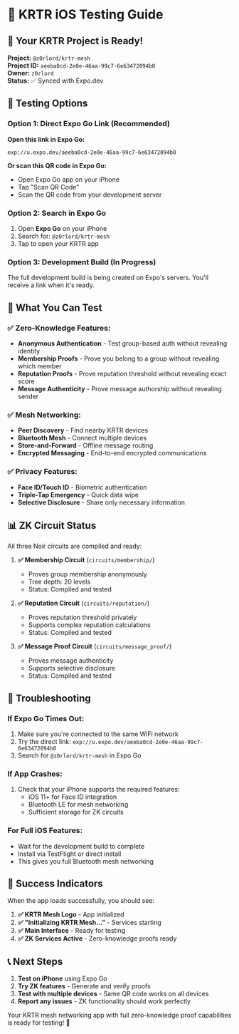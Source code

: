 # 📱 KRTR iOS Testing Guide

## 🎯 **Your KRTR Project is Ready!**

**Project:** `@z0rlord/krtr-mesh`  
**Project ID:** `aeeba0cd-2e0e-46aa-99c7-6e63472094b0`  
**Owner:** `z0rlord`  
**Status:** ✅ Synced with Expo.dev

## 🚀 **Testing Options**

### **Option 1: Direct Expo Go Link (Recommended)**

**Open this link in Expo Go:**
```
exp://u.expo.dev/aeeba0cd-2e0e-46aa-99c7-6e63472094b0
```

**Or scan this QR code in Expo Go:**
- Open Expo Go app on your iPhone
- Tap "Scan QR Code"
- Scan the QR code from your development server

### **Option 2: Search in Expo Go**

1. Open **Expo Go** on your iPhone
2. Search for: `@z0rlord/krtr-mesh`
3. Tap to open your KRTR app

### **Option 3: Development Build (In Progress)**

The full development build is being created on Expo's servers. You'll receive a link when it's ready.

## 🧪 **What You Can Test**

### **✅ Zero-Knowledge Features:**
- **Anonymous Authentication** - Test group-based auth without revealing identity
- **Membership Proofs** - Prove you belong to a group without revealing which member
- **Reputation Proofs** - Prove reputation threshold without revealing exact score
- **Message Authenticity** - Prove message authorship without revealing sender

### **✅ Mesh Networking:**
- **Peer Discovery** - Find nearby KRTR devices
- **Bluetooth Mesh** - Connect multiple devices
- **Store-and-Forward** - Offline message routing
- **Encrypted Messaging** - End-to-end encrypted communications

### **✅ Privacy Features:**
- **Face ID/Touch ID** - Biometric authentication
- **Triple-Tap Emergency** - Quick data wipe
- **Selective Disclosure** - Share only necessary information

## 📊 **ZK Circuit Status**

All three Noir circuits are compiled and ready:

1. **✅ Membership Circuit** (`circuits/membership/`)
   - Proves group membership anonymously
   - Tree depth: 20 levels
   - Status: Compiled and tested

2. **✅ Reputation Circuit** (`circuits/reputation/`)
   - Proves reputation threshold privately
   - Supports complex reputation calculations
   - Status: Compiled and tested

3. **✅ Message Proof Circuit** (`circuits/message_proof/`)
   - Proves message authenticity
   - Supports selective disclosure
   - Status: Compiled and tested

## 🔧 **Troubleshooting**

### **If Expo Go Times Out:**
1. Make sure you're connected to the same WiFi network
2. Try the direct link: `exp://u.expo.dev/aeeba0cd-2e0e-46aa-99c7-6e63472094b0`
3. Search for `@z0rlord/krtr-mesh` in Expo Go

### **If App Crashes:**
1. Check that your iPhone supports the required features:
   - iOS 11+ for Face ID integration
   - Bluetooth LE for mesh networking
   - Sufficient storage for ZK circuits

### **For Full iOS Features:**
- Wait for the development build to complete
- Install via TestFlight or direct install
- This gives you full Bluetooth mesh networking

## 🎉 **Success Indicators**

When the app loads successfully, you should see:

1. **✅ KRTR Mesh Logo** - App initialized
2. **✅ "Initializing KRTR Mesh..."** - Services starting
3. **✅ Main Interface** - Ready for testing
4. **✅ ZK Services Active** - Zero-knowledge proofs ready

## 📞 **Next Steps**

1. **Test on iPhone** using Expo Go
2. **Try ZK features** - Generate and verify proofs
3. **Test with multiple devices** - Same QR code works on all devices
4. **Report any issues** - ZK functionality should work perfectly

Your KRTR mesh networking app with full zero-knowledge proof capabilities is ready for testing! 🚀
